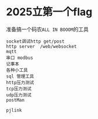 # 2025立第一个flag
准备搞一个码农` ALL IN BOOOM `的工具
```
socket调试http get/post
http server  /web/websocket 
mqtt 
串口 modbus
记事本
各种小工具
sql 管理工具
http压力测试
tcp压力测试
udp压力测试
postMan

pjlink
```
